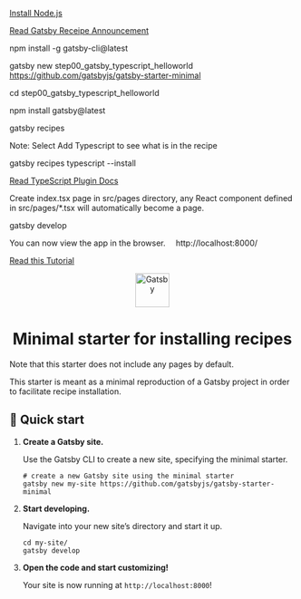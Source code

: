 [Install Node.js](https://nodejs.org/en/download/)

[Read Gatsby Receipe Announcement](https://www.gatsbyjs.org/blog/2020-04-15-announcing-gatsby-recipes/)

npm install -g gatsby-cli@latest

gatsby new step00_gatsby_typescript_helloworld  https://github.com/gatsbyjs/gatsby-starter-minimal

cd step00_gatsby_typescript_helloworld

npm install gatsby@latest

gatsby recipes

Note: Select Add Typescript to see what is in the recipe

gatsby recipes typescript --install

[Read TypeScript Plugin Docs](https://www.gatsbyjs.org/packages/gatsby-plugin-typescript/)

Create index.tsx page in src/pages directory, any React component defined in src/pages/*.tsx will automatically become a page.

gatsby develop

You can now view the app in the browser.
⠀
  http://localhost:8000/

[Read this Tutorial](https://www.gatsbyjs.org/tutorial/part-one/)



<p align="center">
  <a href="https://www.gatsbyjs.org">
    <img alt="Gatsby" src="https://www.gatsbyjs.org/monogram.svg" width="60" />
  </a>
</p>
<h1 align="center">
  Minimal starter for installing recipes
</h1>

Note that this starter does not include any pages by default.

This starter is meant as a minimal reproduction of a Gatsby project in order to facilitate recipe installation.

## 🚀 Quick start

1.  **Create a Gatsby site.**

    Use the Gatsby CLI to create a new site, specifying the minimal starter.

    ```shell
    # create a new Gatsby site using the minimal starter
    gatsby new my-site https://github.com/gatsbyjs/gatsby-starter-minimal
    ```

2.  **Start developing.**

    Navigate into your new site’s directory and start it up.

    ```shell
    cd my-site/
    gatsby develop
    ```

3.  **Open the code and start customizing!**

    Your site is now running at `http://localhost:8000`!
